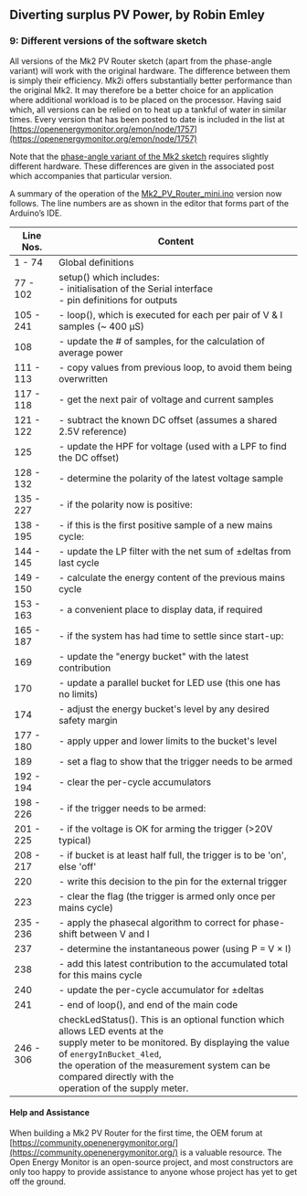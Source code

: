 ## Diverting surplus PV Power, by Robin Emley

### 9: Different versions of the software sketch

All versions of the Mk2 PV Router sketch (apart from the phase-angle variant) will work with the original hardware. The difference between them is simply their efficiency. Mk2i offers substantially better performance than the original Mk2\. It may therefore be a better choice for an application where additional workload is to be placed on the processor. Having said which, all versions can be relied on to heat up a tankful of water in similar times. Every version that has been posted to date is included in the list at [https://openenergymonitor.org/emon/node/1757](https://openenergymonitor.org/emon/node/1757)

Note that the [phase-angle variant of the Mk2 sketch](files/Mk2_PV_phaseAngle.ino_.zip) requires slightly different hardware. These differences are given in the associated post which accompanies that particular version.

A summary of the operation of the [Mk2_PV_Router_mini.ino](files/Mk2_PV_Router_mini.ino_.zip) version now follows. The line numbers are as shown in the editor that forms part of the Arduino’s IDE.

|Line Nos.|Content|
|---------|-------|
|1 - 74|Global definitions|
|77 - 102|setup() which includes:<br>- initialisation of the Serial interface<br>- pin definitions for outputs|
|105 - 241|- loop(), which is executed for each per pair of V & I samples (~ 400 µS)|
|108|- update the # of samples, for the calculation of average power|
|111 - 113|- copy values from previous loop, to avoid them being overwritten|
|117 - 118|- get the next pair of voltage and current samples|
|121 - 122|- subtract the known DC offset (assumes a shared 2.5V reference)|
|125|- update the HPF for voltage (used with a LPF to find the DC offset)|
|128 - 132|- determine the polarity of the latest voltage sample|
|135 - 227|- if the polarity now is positive:|
|138 - 195|- if this is the first positive sample of a new mains cycle:|
|144 - 145|- update the LP filter with the net sum of ±deltas from last cycle|
|149 - 150|- calculate the energy content of the previous mains cycle|
|153 - 163|- a convenient place to display data, if required|
|165 - 187|- if the system has had time to settle since start-up:|
|169|- update the "energy bucket" with the latest contribution|
|170|- update a parallel bucket for LED use (this one has no limits)|
|174|- adjust the energy bucket's level by any desired safety margin|
|177 - 180|- apply upper and lower limits to the bucket's level|
|189|- set a flag to show that the trigger needs to be armed|
|192 - 194|- clear the per-cycle accumulators|
|198 - 226|- if the trigger needs to be armed:|
|201 - 225|- if the voltage is OK for arming the trigger (>20V typical)|
|208 - 217|- if bucket is at least half full, the trigger is to be 'on', else 'off'
|220|- write this decision to the pin for the external trigger|
|223|- clear the flag (the trigger is armed only once per mains cycle)
|235 - 236|- apply the phasecal algorithm to correct for phase-shift between V and I|
|237|- determine the instantaneous power (using P = V × I)|
|238|- add this latest contribution to the accumulated total for this mains cycle|
|240|- update the per-cycle accumulator for ±deltas|
|241|- end of loop(), and end of the main code|
|246 - 306|checkLedStatus(). This is an optional function which allows LED events at the<br>supply meter to be monitored. By displaying the value of `energyInBucket_4led`,<br>the operation of the measurement system can be compared directly with the<br>operation of the supply meter.|

#### Help and Assistance

When building a Mk2 PV Router for the first time, the OEM forum at [https://community.openenergymonitor.org/](https://community.openenergymonitor.org/) is a valuable resource. The Open Energy Monitor is an open-source project, and most constructors are only too happy to provide assistance to anyone whose project has yet to get off the ground.
